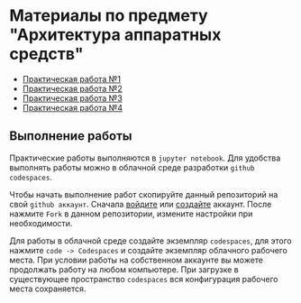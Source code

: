 # Материалы по предмету "Архитектура аппаратных средств"

- [Практическая работа №1](/Практическе%20работы/Практическая%20работа%201%20Архитектура%20аппаратных%20средств.ipynb)
- [Практическая работа №2](/Практическе%20работы/Практическая%20работа%202%20Архитектура%20аппаратных%20средств.ipynb)
- [Практическая работа №3](/Практическе%20работы/Практическая%20работа%203%20Архитектура%20аппаратных%20средств.ipynb)
- [Практическая работа №4](/Практическе%20работы/Практическая%20работа%204%20Архитектура%20аппаратных%20средств.ipynb)






## Выполнение работы
Практические работы выполняются в ``jupyter notebook``. Для удобства выполнять работы можно в облачной среде разработки ``github codespaces``.

Чтобы начать выполнение работ скопируйте данный репозиторий на свой ``github аккаунт``. Сначала [войдите](https://github.com/login) или [создайте](https://github.com/signup?ref_cta=Sign+up&ref_loc=header+logged+out&ref_page=%2F&source=header-home) аккаунт. После нажмите ``Fork`` в данном репозитории, измените настройки при необходимости.

Для работы в облачной среде создайте экземпляр ``codespaces``, для этого нажмите ``code -> Codespaces`` и создайте экземпляр облачного рабочего места. При условии работы на собственном аккаунте вы можете продолжать работу на любом компьютере. При загрузке в существующее пространство ``codespaces`` вся конфигурация рабочего места сохраняется.